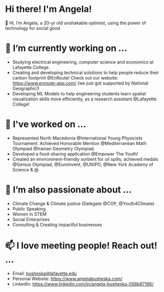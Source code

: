 # Hi there! I'm Angela!

👋 Hi, I’m Angela, a 20-yr old unshakable optimist, using the power of technology for social good. 

# 🌱 I’m currently working on ...
- Studying electrical engineering, computer science and economics at Lafayette College.
- Creating and developing technical solutions to help people reduce their carbon footprint @EnRoute! Check out our website: https://www.enroute-app.com/ (we just got supported by National Geographic!)
- Developing ML Models to help engineering students learn spatial visualization skills more efficiently, as a research assistant @Lafayette College! 

# 👀 I've worked on ...
- Represented North Macedonia @International Young Physicists Tournament. Achieved Honorable Mention @Mediterranean Math Olympiad @Iranian Geometry Olympiad.
- Developed a food-sharing application @Empower The Youth!
- Created an environment-friendly sorbent for oil spills, achieved medals @Genius Olympiad, @EuroInvent, @UNIPO, @New York Academy of Science & @
 
# 💞️ I’m also passionate about ...
- Climate Change & Climate justice (Delegate @COP, @Youth4Climate)
- Public Speaking 
- Women in STEM
- Social Enterprises
- Consulting & Creating impactful businesses

# 📫 I love meeting people! Reach out! ...
- Email: busheska@lafayette.edu 
- Personal Website: https://www.angelabusheska.com/
- LinkedIn: https://www.linkedin.com/in/angela-busheska-056b87166/

<!---
Angelaangie-ai/Angelaangie-ai is a ✨ special ✨ repository because its `README.md` (this file) appears on your GitHub profile.
You can click the Preview link to take a look at your changes.
--->
